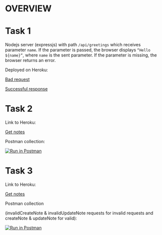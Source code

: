 # OVERVIEW

# Task 1

Nodejs server (expressjs) with path `/api/greetings` which receives parameter `name`. If the
parameter is passed, the browser displays `“Hello ${name}”`, where `name` is the sent parameter. If
the parameter is missing, the browser returns an error.

Deployed on Heroku:

[Bad request](https://rocky-sierra-22564.herokuapp.com/api/greetings)

[Successful response](https://rocky-sierra-22564.herokuapp.com/api/greetings?name=Reviewer)

# Task 2

Link to Heroku:

[Get notes](https://node-server-tech.herokuapp.com/api/notes)

Postman collection:

[![Run in Postman](https://run.pstmn.io/button.svg)](https://app.getpostman.com/run-collection/efad555eb67b871c220e?action=collection%2Fimport)

# Task 3

Link to Heroku:

[Get notes](https://node-server-tech.herokuapp.com/api/notes)

Postman collection

(invalidCreateNote & invalidUpdateNote requests for invalid requests and createNote & updateNote for
valid):

[![Run in Postman](https://run.pstmn.io/button.svg)](https://app.getpostman.com/run-collection/efad555eb67b871c220e?action=collection%2Fimport)
